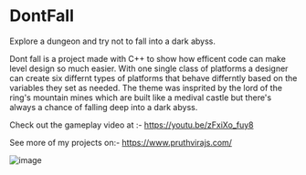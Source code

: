 # DontFall
Explore a dungeon and try not to fall into a dark abyss.

Dont fall is a project made with C++ to show how efficent code can make level design so much easier. 
With one single class of platforms a designer can create six differnt types of platforms that behave differntly based on the variables they set as needed.
The theme was insprited by the lord of the ring's mountain mines which are built like a medival castle but there's always a chance of falling deep into a dark abyss.

Check out the gameplay video at :- https://youtu.be/zFxiXo_fuy8

See more of my projects on:- https://www.pruthvirajs.com/

![image](https://user-images.githubusercontent.com/89485719/230982152-8318e05b-459f-40e9-a2c6-777acea19b40.png)
